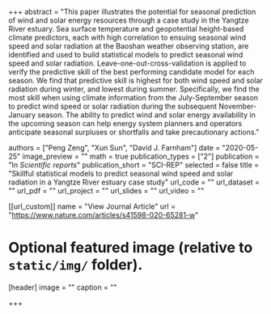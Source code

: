 +++
abstract = "This paper illustrates the potential for seasonal prediction of wind and solar energy resources through a case study in the Yangtze River estuary. Sea surface temperature and geopotential height-based climate predictors, each with high correlation to ensuing seasonal wind speed and solar radiation at the Baoshan weather observing station, are identified and used to build statistical models to predict seasonal wind speed and solar radiation. Leave-one-out-cross-validation is applied to verify the predictive skill of the best performing candidate model for each season. We find that predictive skill is highest for both wind speed and solar radiation during winter, and lowest during summer. Specifically, we find the most skill when using climate information from the July-September season to predict wind speed or solar radiation during the subsequent November-January season. The ability to predict wind and solar energy availability in the upcoming season can help energy system planners and operators anticipate seasonal surpluses or shortfalls and take precautionary actions."

authors = ["Peng Zeng", "Xun Sun", "David J. Farnham"]
date = "2020-05-25"
image_preview = ""
math = true
publication_types = ["2"]
publication = "In *Scientific reports*"
publication_short = "SCI-REP"
selected = false
title = "Skillful statistical models to predict seasonal wind speed and solar radiation in a Yangtze River estuary case study"
url_code = ""
url_dataset = ""
url_pdf = ""
url_project = ""
url_slides = ""
url_video = ""

[[url_custom]]
name = "View Journal Article"
url = "https://www.nature.com/articles/s41598-020-65281-w"

# Optional featured image (relative to `static/img/` folder).
[header]
image = ""
caption = ""

+++